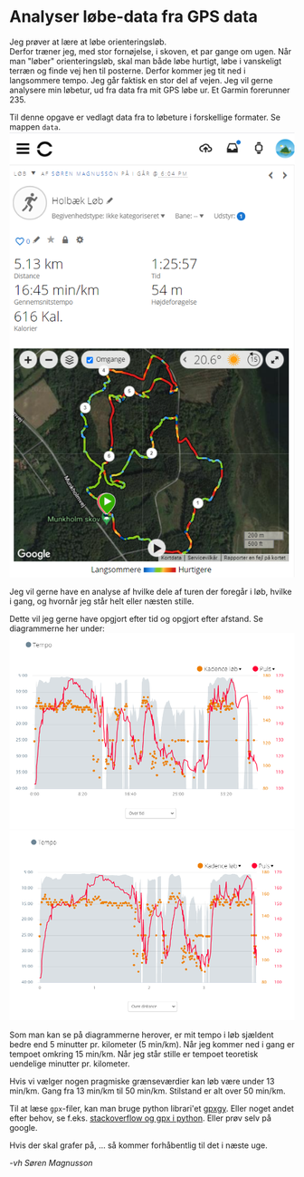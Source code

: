 # Analyser løbe-data fra GPS data

Jeg prøver at lære at løbe orienteringsløb.  
Derfor træner jeg, med stor fornøjelse, i skoven, et par gange om ugen.
Når man "løber" orienteringsløb, skal man både løbe hurtigt, løbe i vanskeligt terræn og finde vej hen til posterne. Derfor kommer jeg tit ned i langsommere tempo. Jeg går faktisk en stor del af vejen.
Jeg vil gerne analysere min løbetur, ud fra data fra mit GPS løbe ur. Et Garmin forerunner 235.

Til denne opgave er vedlagt data fra to løbeture i forskellige formater. Se mappen `data`.
![](2021-09-01-11-35-18.png)

Jeg vil gerne have en analyse af hvilke dele af turen der foregår i løb, hvilke i gang, og hvornår jeg står helt eller næsten stille.

Dette vil jeg gerne have opgjort efter tid og opgjort efter afstand.
Se diagrammerne her under:
![over tid](2021-09-01-11-46-25.png)
![over distance](2021-09-01-11-47-52.png)

Som man kan se på diagrammerne herover, er mit tempo i løb sjældent bedre end 5 minutter pr. kilometer (5 min/km). Når jeg kommer ned i gang er tempoet omkring 15 min/km. Når jeg står stille er tempoet teoretisk uendelige minutter pr. kilometer. 

Hvis vi vælger nogen pragmiske grænseværdier kan løb være under 13 min/km. Gang fra 13 min/km til 50 min/km. Stilstand er alt over 50 min/km.

Til at læse `gpx`-filer, kan man bruge python librari'et [gpxgy](https://pypi.org/project/gpxpy/).
Eller noget andet efter behov, se f.eks. [stackoverflow og gpx i python](https://stackoverflow.com/questions/11105663/how-to-extract-gpx-data-with-python). Eller prøv selv på google.

Hvis der skal grafer på, ... så kommer forhåbentlig til det i næste uge.

_-vh Søren Magnusson_